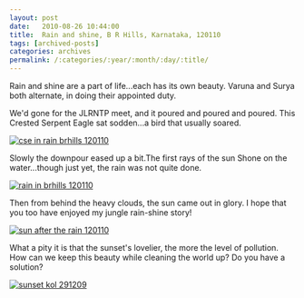 ```yaml
---
layout: post
date:	2010-08-26 10:44:00
title:  Rain and shine, B R Hills, Karnataka, 120110
tags: [archived-posts]
categories: archives
permalink: /:categories/:year/:month/:day/:title/
---
```

Rain and shine are a part of life...each has its own beauty.
Varuna and Surya both alternate, in doing their appointed duty.

<lj-cut text="rain..and then the sun....">

We'd gone for the JLRNTP meet, and it poured and poured and poured.
This Crested Serpent Eagle sat sodden...a bird that usually soared.


<a href="http://s835.photobucket.com/albums/zz275/dffrntpx/?action=view&current=IMG_1448.jpg" target="_blank"><img src="http://i835.photobucket.com/albums/zz275/dffrntpx/IMG_1448.jpg" border="0" alt="cse in rain brhills 120110"></a>

Slowly the downpour eased up a bit.The first rays of the sun
Shone on the water...though just yet, the rain was not quite done.

<a href="http://s835.photobucket.com/albums/zz275/dffrntpx/?action=view&current=IMG_1460.jpg" target="_blank"><img src="http://i835.photobucket.com/albums/zz275/dffrntpx/IMG_1460.jpg" border="0" alt="rain in brhills 120110"></a>

Then from behind the heavy clouds, the sun came out in glory.
I hope that you too have enjoyed my jungle rain-shine story!


<a href="http://s835.photobucket.com/albums/zz275/dffrntpx/?action=view&current=IMG_1467.jpg" target="_blank"><img src="http://i835.photobucket.com/albums/zz275/dffrntpx/IMG_1467.jpg" border="0" alt="sun after the rain 120110"></a>

</lj-cut>


What a pity it is that the sunset's lovelier, the more the level of pollution.
How can we keep this beauty while cleaning the world up? Do you have a solution?


<a href="http://s835.photobucket.com/albums/zz275/dffrntpx/?action=view&current=IMG_0985.jpg" target="_blank"><img src="http://i835.photobucket.com/albums/zz275/dffrntpx/IMG_0985.jpg" border="0" alt="sunset kol 291209"></a>
